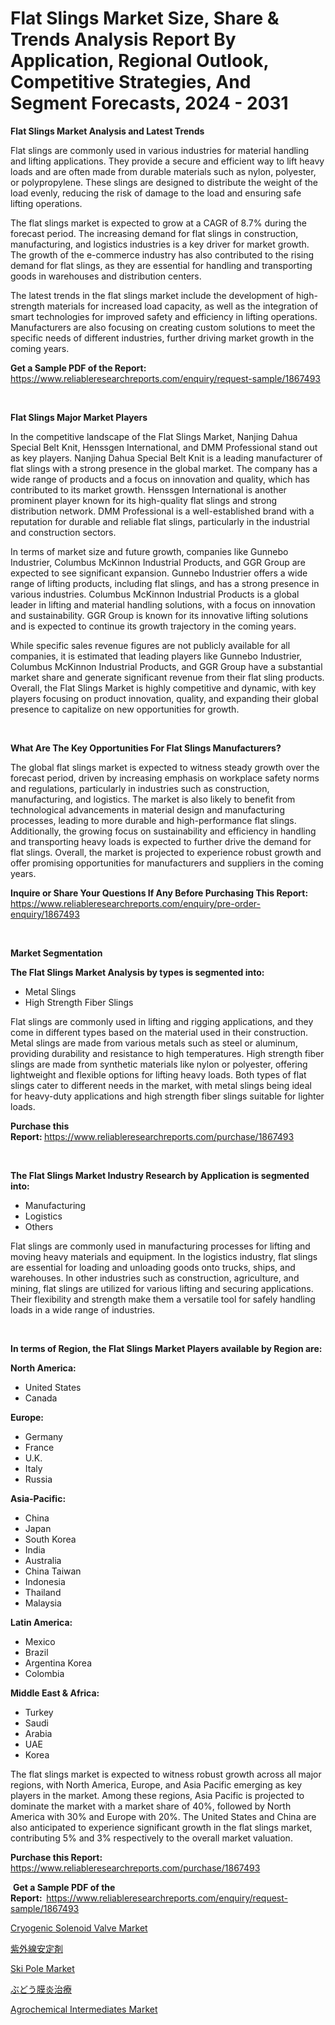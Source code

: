 <p><h1>Flat Slings Market Size, Share & Trends Analysis Report By Application, Regional Outlook, Competitive Strategies, And Segment Forecasts, 2024 - 2031</h1></p><p><strong>Flat Slings Market Analysis and Latest Trends</strong></p>
<p><p>Flat slings are commonly used in various industries for material handling and lifting applications. They provide a secure and efficient way to lift heavy loads and are often made from durable materials such as nylon, polyester, or polypropylene. These slings are designed to distribute the weight of the load evenly, reducing the risk of damage to the load and ensuring safe lifting operations.</p><p>The flat slings market is expected to grow at a CAGR of 8.7% during the forecast period. The increasing demand for flat slings in construction, manufacturing, and logistics industries is a key driver for market growth. The growth of the e-commerce industry has also contributed to the rising demand for flat slings, as they are essential for handling and transporting goods in warehouses and distribution centers.</p><p>The latest trends in the flat slings market include the development of high-strength materials for increased load capacity, as well as the integration of smart technologies for improved safety and efficiency in lifting operations. Manufacturers are also focusing on creating custom solutions to meet the specific needs of different industries, further driving market growth in the coming years.</p></p>
<p><strong>Get a Sample PDF of the Report:&nbsp;</strong> <a href="https://www.reliableresearchreports.com/enquiry/request-sample/1867493">https://www.reliableresearchreports.com/enquiry/request-sample/1867493</a></p>
<p>&nbsp;</p>
<p><strong>Flat Slings Major Market Players</strong></p>
<p><p>In the competitive landscape of the Flat Slings Market, Nanjing Dahua Special Belt Knit, Henssgen International, and DMM Professional stand out as key players. Nanjing Dahua Special Belt Knit is a leading manufacturer of flat slings with a strong presence in the global market. The company has a wide range of products and a focus on innovation and quality, which has contributed to its market growth. Henssgen International is another prominent player known for its high-quality flat slings and strong distribution network. DMM Professional is a well-established brand with a reputation for durable and reliable flat slings, particularly in the industrial and construction sectors.</p><p>In terms of market size and future growth, companies like Gunnebo Industrier, Columbus McKinnon Industrial Products, and GGR Group are expected to see significant expansion. Gunnebo Industrier offers a wide range of lifting products, including flat slings, and has a strong presence in various industries. Columbus McKinnon Industrial Products is a global leader in lifting and material handling solutions, with a focus on innovation and sustainability. GGR Group is known for its innovative lifting solutions and is expected to continue its growth trajectory in the coming years.</p><p>While specific sales revenue figures are not publicly available for all companies, it is estimated that leading players like Gunnebo Industrier, Columbus McKinnon Industrial Products, and GGR Group have a substantial market share and generate significant revenue from their flat sling products. Overall, the Flat Slings Market is highly competitive and dynamic, with key players focusing on product innovation, quality, and expanding their global presence to capitalize on new opportunities for growth.</p></p>
<p>&nbsp;</p>
<p><strong>What Are The Key Opportunities For Flat Slings Manufacturers?</strong></p>
<p><p>The global flat slings market is expected to witness steady growth over the forecast period, driven by increasing emphasis on workplace safety norms and regulations, particularly in industries such as construction, manufacturing, and logistics. The market is also likely to benefit from technological advancements in material design and manufacturing processes, leading to more durable and high-performance flat slings. Additionally, the growing focus on sustainability and efficiency in handling and transporting heavy loads is expected to further drive the demand for flat slings. Overall, the market is projected to experience robust growth and offer promising opportunities for manufacturers and suppliers in the coming years.</p></p>
<p><strong>Inquire or Share Your Questions If Any Before Purchasing This Report:</strong> <a href="https://www.reliableresearchreports.com/enquiry/pre-order-enquiry/1867493">https://www.reliableresearchreports.com/enquiry/pre-order-enquiry/1867493</a></p>
<p>&nbsp;</p>
<p><strong>Market Segmentation</strong></p>
<p><strong>The Flat Slings Market Analysis by types is segmented into:</strong></p>
<p><ul><li>Metal Slings</li><li>High Strength Fiber Slings</li></ul></p>
<p><p>Flat slings are commonly used in lifting and rigging applications, and they come in different types based on the material used in their construction. Metal slings are made from various metals such as steel or aluminum, providing durability and resistance to high temperatures. High strength fiber slings are made from synthetic materials like nylon or polyester, offering lightweight and flexible options for lifting heavy loads. Both types of flat slings cater to different needs in the market, with metal slings being ideal for heavy-duty applications and high strength fiber slings suitable for lighter loads.</p></p>
<p><strong>Purchase this Report:&nbsp;</strong><a href="https://www.reliableresearchreports.com/purchase/1867493">https://www.reliableresearchreports.com/purchase/1867493</a></p>
<p>&nbsp;</p>
<p><strong>The Flat Slings Market Industry Research by Application is segmented into:</strong></p>
<p><ul><li>Manufacturing</li><li>Logistics</li><li>Others</li></ul></p>
<p><p>Flat slings are commonly used in manufacturing processes for lifting and moving heavy materials and equipment. In the logistics industry, flat slings are essential for loading and unloading goods onto trucks, ships, and warehouses. In other industries such as construction, agriculture, and mining, flat slings are utilized for various lifting and securing applications. Their flexibility and strength make them a versatile tool for safely handling loads in a wide range of industries.</p></p>
<p>&nbsp;</p>
<p><strong>In terms of Region, the Flat Slings Market Players available by Region are:</strong></p>
<p>
    <p> <strong> North America: </strong>
        <ul>
            <li>United States</li>
            <li>Canada</li>
        </ul>
        </p> 
    <p> <strong> Europe: </strong>
        <ul>
            <li>Germany</li>
            <li>France</li>
            <li>U.K.</li>
            <li>Italy</li>
            <li>Russia</li>
        </ul>
        </p> 
    <p> <strong> Asia-Pacific: </strong>
        <ul>
            <li>China</li>
            <li>Japan</li>
            <li>South Korea</li>
            <li>India</li>
            <li>Australia</li>
            <li>China Taiwan</li>
            <li>Indonesia</li>
            <li>Thailand</li>
            <li>Malaysia</li>
        </ul>
        </p> 
    <p> <strong> Latin America: </strong>
        <ul>
            <li>Mexico</li>
            <li>Brazil</li>
            <li>Argentina Korea</li>
            <li>Colombia</li>
        </ul>
        </p> 
    <p> <strong> Middle East & Africa: </strong>
        <ul>
            <li>Turkey</li>
            <li>Saudi</li>
            <li>Arabia</li>
            <li>UAE</li>
            <li>Korea</li>
        </ul>
    </p>
    </p>
<p><p>The flat slings market is expected to witness robust growth across all major regions, with North America, Europe, and Asia Pacific emerging as key players in the market.  Among these regions, Asia Pacific is projected to dominate the market with a market share of 40%, followed by North America with 30% and Europe with 20%. The United States and China are also anticipated to experience significant growth in the flat slings market, contributing 5% and 3% respectively to the overall market valuation.</p></p>
<p><strong>Purchase this Report: </strong><a href="https://www.reliableresearchreports.com/purchase/1867493">https://www.reliableresearchreports.com/purchase/1867493</a></p>
<p>&nbsp;<strong>Get a Sample PDF of the Report:&nbsp;&nbsp;</strong><a href="https://www.reliableresearchreports.com/enquiry/request-sample/1867493">https://www.reliableresearchreports.com/enquiry/request-sample/1867493</a></p>
<p><strong></strong></p>
<p><p><a href="https://issuu.com/reportprime-2/docs/cryogenic-solenoid-valve-market-size-2030.pptx">Cryogenic Solenoid Valve Market</a></p><p><a href="https://github.com/wkuactfdzwizk06/Market-Research-Report-List-1/blob/main/1132659192439.md">紫外線安定剤</a></p><p><a href="https://github.com/lubmix/Market-Research-Report-List-1/blob/main/ski-pole-market.md">Ski Pole Market</a></p><p><a href="https://github.com/lrlmopnhwd79300/Market-Research-Report-List-1/blob/main/6418827192440.md">ぶどう膜炎治療</a></p><p><a href="https://github.com/joannagoyvaerts/Market-Research-Report-List-1/blob/main/agrochemical-intermediates-market.md">Agrochemical Intermediates Market</a></p></p>